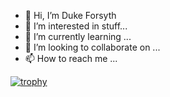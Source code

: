 - 👋 Hi, I’m Duke Forsyth
- 👀 I’m interested in stuff...
- 🌱 I’m currently learning ...
- 💞️ I’m looking to collaborate on ...
- 📫 How to reach me ...


[![trophy](https://github-profile-trophy.vercel.app/?username=dukeFo)](https://github.com/dukeFo/github-profile-trophy)

<!---
dukeFo/dukeFo is a ✨ special ✨ repository because its `README.md` (this file) appears on your GitHub profile.
You can click the Preview link to take a look at your changes.
--->



